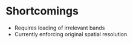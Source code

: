 # Shortcomings

- Requires loading of irrelevant bands
- Currently enforcing original spatial resolution
